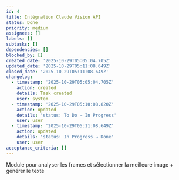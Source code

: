 ```yaml
---
id: 4
title: Intégration Claude Vision API
status: Done
priority: medium
assignees: []
labels: []
subtasks: []
dependencies: []
blocked_by: []
created_date: '2025-10-29T05:05:04.705Z'
updated_date: '2025-10-29T05:11:08.649Z'
closed_date: '2025-10-29T05:11:08.649Z'
changelog:
  - timestamp: '2025-10-29T05:05:04.705Z'
    action: created
    details: Task created
    user: system
  - timestamp: '2025-10-29T05:10:08.820Z'
    action: updated
    details: 'status: To Do → In Progress'
    user: user
  - timestamp: '2025-10-29T05:11:08.649Z'
    action: updated
    details: 'status: In Progress → Done'
    user: user
acceptance_criteria: []
---
```

Module pour analyser les frames et sélectionner la meilleure image + générer le texte
